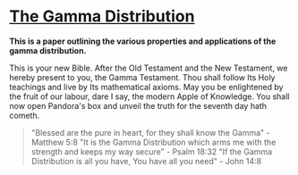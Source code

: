 # [The Gamma Distribution](https://github.com/etiennecollin/gamma-distribution/blob/main/LaTeX%20Document/The_gamma_distribution.pdf)

**This is a paper outlining the various properties and applications of the gamma distribution.**

This is your new Bible. After the Old Testament and the New Testament, we hereby present to you, the Gamma Testament. Thou shall follow Its Holy teachings and live by Its mathematical axioms. May you be enlightened by the fruit of our labour, dare I say, the modern Apple of Knowledge. You shall now open Pandora's box and unveil the truth for the seventh day hath cometh.

> "Blessed are the pure in heart, for they shall know the Gamma" - Matthew 5:8
> "It is the Gamma Distribution which arms me with the strength and keeps my way secure" - Psalm 18:32
> "If the Gamma Distribution is all you have, You have all you need" - John 14:8
